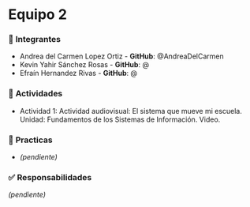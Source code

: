 # Equipo 2 

### 👥 **Integrantes**  
- Andrea del Carmen Lopez Ortiz - **GitHub**: @AndreaDelCarmen
- Kevin Yahir Sánchez Rosas - **GitHub**: @  
- Efraín Hernandez Rivas - **GitHub**: @  

### 📌 **Actividades**  
- Actividad 1: Actividad audiovisual: El sistema que mueve mi escuela. Unidad: Fundamentos de los Sistemas de Información. Video.

### 📌 **Practicas**  
- *(pendiente)*

 

### ✅ **Responsabilidades**  
*(pendiente)*
